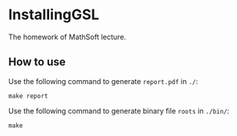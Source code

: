 # InstallingGSL
The homework of MathSoft lecture.
## How to use
Use the following command to generate `report.pdf` in `./`:
```Shell
make report
```
Use the following command to generate binary file `roots` in `./bin/`:
```Shell
make
```
